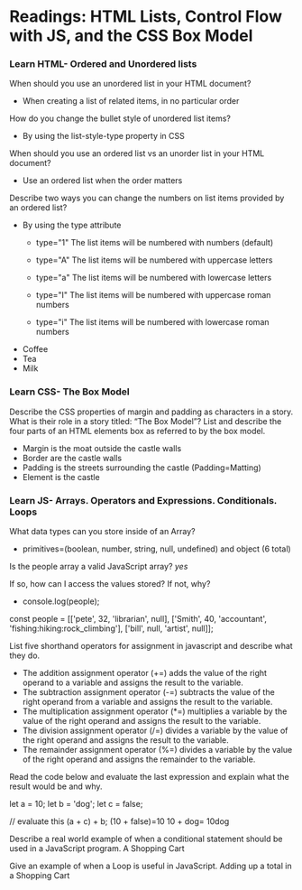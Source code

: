 # Readings: HTML Lists, Control Flow with JS, and the CSS Box Model

### Learn HTML- Ordered and Unordered lists

When should you use an unordered list in your HTML document?

* When creating a list of related items, in no particular order

How do you change the bullet style of unordered list items?

* By using the list-style-type property in CSS

When should you use an ordered list vs an unorder list in your HTML document?

* Use an ordered list when the order matters

Describe two ways you can change the numbers on list items provided by an ordered list?

* By using the type attribute

  * type="1" The list items will be numbered with numbers (default)
  * type="A" The list items will be numbered with uppercase letters
  * type="a" The list items will be numbered with lowercase letters
  * type="I" The list items will be numbered with uppercase roman numbers
  * type="i" The list items will be numbered with lowercase roman numbers

    <ol type="1">
  <li>Coffee</li>
  <li>Tea</li>
  <li>Milk</li>

</ol>

### Learn CSS- The Box Model

Describe the CSS properties of margin and padding as characters in a story. What is their role in a story titled: “The Box Model”?
List and describe the four parts of an HTML elements box as referred to by the box model.

* Margin is the moat outside the castle walls
* Border are the castle walls
* Padding is the streets surrounding the castle (Padding=Matting)
* Element is the castle

### Learn JS- Arrays. Operators and Expressions. Conditionals. Loops

What data types can you store inside of an Array?

* primitives=(boolean, number, string, null, undefined) and object (6 total)

Is the people array a valid JavaScript array? *yes*

If so, how can I access the values stored? If not, why?

* console.log(people);

 const people = [['pete', 32, 'librarian', null], ['Smith', 40, 'accountant', 'fishing:hiking:rock_climbing'], ['bill', null, 'artist', null]];

List five shorthand operators for assignment in javascript and describe what they do.

* The addition assignment operator (+=) adds the value of the right operand to a variable and assigns the result to the variable. 
* The subtraction assignment operator (-=) subtracts the value of the right operand from a variable and assigns the result to the variable.
* The multiplication assignment operator (*=) multiplies a variable by the value of the right operand and assigns the result to the variable.
* The division assignment operator (/=) divides a variable by the value of the right operand and assigns the result to the variable.
* The remainder assignment operator (%=) divides a variable by the value of the right operand and assigns the remainder to the variable.


Read the code below and evaluate the last expression and explain what the result would be and why.

 let a = 10;
 let b = 'dog';
 let c = false;

 // evaluate this
 (a + c) + b;
 (10 + false)=10
 10 + dog= 10dog
 

Describe a real world example of when a conditional statement should be used in a JavaScript program.
A Shopping Cart

Give an example of when a Loop is useful in JavaScript.
Adding up a total in a Shopping Cart